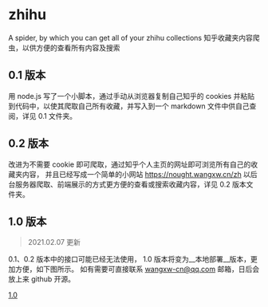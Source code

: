 # zhihu
A spider, by which you can get all of your zhihu collections
知乎收藏夹内容爬虫，以供方便的查看所有内容及搜索

## 0.1 版本

用 node.js 写了一个小脚本，通过手动从浏览器复制自己知乎的 cookies 并粘贴到代码中，以使其爬取自己所有收藏，并写入到一个 markdown 文件中供自己查阅，详见 0.1 文件夹。

## 0.2 版本

改进为不需要 cookie 即可爬取，通过知乎个人主页的网址即可浏览所有自己的收藏夹内容，
并且已经写成一个简单的小网站 https://nought.wangxw.cn/zh 以后台服务器爬取、前端展示的方式更方便的查看或搜索收藏内容，详见 0.2 版本文件夹。

## 1.0 版本

> 2021.02.07 更新

0.1、0.2 版本中的接口可能已经无法使用，
1.0 版本将变为__本地部署__版本，更加方便，如下图所示。
如有需要可直接联系 wangxw-cn@qq.com 邮箱，日后会放上来 github 开源。

[1.0](https://github.com/Zen-w/zhihu/blob/master/1.0/1.0%E7%89%88%E6%9C%AC.png?raw=true)
